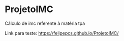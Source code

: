 # ProjetoIMC
Cálculo de imc referente à matéria tpa
 
 Link para teste: https://felipepcs.github.io/ProjetoIMC/
